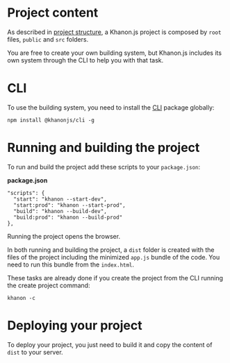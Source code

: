 # Project content

As described in [project structure](https://khanonjs.com/getstarted/project-structure), a Khanon.js project is composed by `root` files, `public` and `src` folders.

You are free to create your own building system, but Khanon.js includes its own system through the CLI to help you with that task.

# CLI

To use the building system, you need to install the [CLI](https://www.npmjs.com/package/@khanonjs/cli) package globally:

`npm install @khanonjs/cli -g`

# Running and building the project

To run and build the project add these scripts to your `package.json`:

**package.json**
```
"scripts": {
  "start": "khanon --start-dev",
  "start:prod": "khanon --start-prod",
  "build": "khanon --build-dev",
  "build:prod": "khanon --build-prod"
},
```

Running the project opens the browser.

In both running and building the project, a `dist` folder is created with the files of the project including the minimized `app.js` bundle of the code. You need to run this bundle from the `index.html`.

These tasks are already done if you create the project from the CLI running the create project command:

`khanon -c`

# Deploying your project

To deploy your project, you just need to build it and copy the content of `dist` to your server.